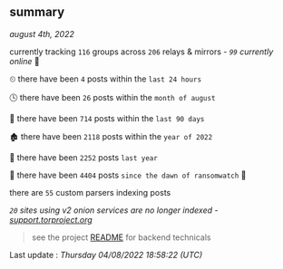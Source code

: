 
## summary
_august 4th, 2022_

currently tracking `116` groups across `206` relays & mirrors - _`99` currently online_ 📡

⏲ there have been `4` posts within the `last 24 hours`

🕓 there have been `26` posts within the `month of august`

📅 there have been `714` posts within the `last 90 days`

🏚 there have been `2118` posts within the `year of 2022`

🚀 there have been `2252` posts `last year`

🦕 there have been `4404` posts `since the dawn of ransomwatch` 🐣

there are `55` custom parsers indexing posts

_`20` sites using v2 onion services are no longer indexed - [support.torproject.org](https://support.torproject.org/onionservices/v2-deprecation/)_

> see the project [README](https://github.com/jmousqueton/ransomwatch#readme) for backend technicals



Last update : _Thursday 04/08/2022 18:58:22 (UTC)_

